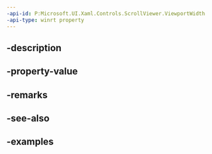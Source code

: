```yaml
---
-api-id: P:Microsoft.UI.Xaml.Controls.ScrollViewer.ViewportWidth
-api-type: winrt property
---
```


## -description

## -property-value

## -remarks

## -see-also

## -examples

